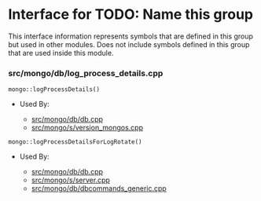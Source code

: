 
# Interface for TODO: Name this group
This interface information represents symbols that are defined in this group but used in other modules.  Does not include symbols defined in this group that are used inside this module.

### src/mongo/db/log\_process\_details.cpp

<div></div>

    mongo::logProcessDetails()

- Used By:

    - [src/mongo/db/db.cpp](../../../../process\_management/mongos\_and\_mongod\_mains)
    - [src/mongo/s/version\_mongos.cpp](../../../../sharding/sharding\_uncategorized)

<div></div>

    mongo::logProcessDetailsForLogRotate()

- Used By:

    - [src/mongo/db/db.cpp](../../../../process\_management/mongos\_and\_mongod\_mains)
    - [src/mongo/s/server.cpp](../../../../process\_management/mongos\_and\_mongod\_mains)
    - [src/mongo/db/dbcommands\_generic.cpp](../../../../queries/database\_commands)
